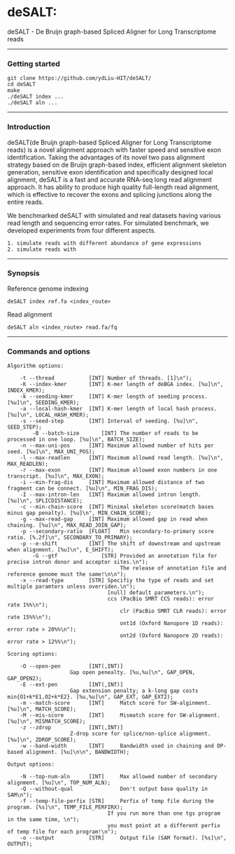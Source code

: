 # deSALT:
deSALT - De Bruijn graph-based Spliced Aligner for Long Transcriptome reads

---
### Getting started
    git clone https://github.com/ydLiu-HIT/deSALT/
    cd deSALT
    make
    ./deSALT index ...
    ./deSALT aln ...

---
### Introduction
deSALT(de Bruijn graph-based Spliced Aligner for Long Transcriptome reads) is a novel alignment approach with faster speed and sensitive exon identification. Taking the advantages of its novel two pass alignment strategy based on de Bruijn graph-based index, efficient alignment skeleton generation, sensitive exon identification and specifically designed local alignment, deSALT is a fast and accurate RNA-seq long read alignment approach. It has ability to produce high quality full-length read alignment, which is effective to recover the exons and splicing junctions along the entire reads.

We benchmarked deSALT with simulated and real datasets having various read length and sequencing error rates. For simulated  benchmark, we developed experiments from four different aspects.

    1. simulate reads with different abundance of gene expressions
    2. simulate reads with

---
### Synopsis
Reference genome indexing
```
deSALT index ref.fa <index_route>
```
	
Read alignment
```
deSALT aln <index_route> read.fa/fq
```

---
### Commands and options
```
Algorithm options:

	-t --thread           [INT]	Number of threads. [1]\n");
	-K --index-kmer       [INT]	K-mer length of deBGA index. [%u]\n", INDEX_KMER);
	-k --seeding-kmer     [INT]	K-mer length of seeding process. [%u]\n", SEEDING_KMER);
	-a --local-hash-kmer  [INT]	K-mer length of local hash process. [%u]\n", LOCAL_HASH_KMER);
	-s --seed-step        [INT]	Interval of seeding. [%u]\n", SEED_STEP);
    	-B --batch-size       [INT]	The number of reads to be processed in one loop. [%u]\n", BATCH_SIZE);
	-n --max-uni-pos      [INT]	Maximum allowed number of hits per seed. [%u]\n", MAX_UNI_POS);
	-l --max-readlen      [INT]	Maximum allowed read length. [%u]\n", MAX_READLEN);
	-r --max-exon         [INT]	Maximum allowed exon numbers in one transcript. [%u]\n", MAX_EXON);
	-i --min-frag-dis     [INT]	Maximum allowed distance of two fragment can be connect. [%u]\n", MIN_FRAG_DIS);
	-I --max-intron-len   [INT]	Maximum allowed intron length. [%u]\n", SPLICDISTANCE);
	-c --min-chain-score  [INT]	Minimal skeleton score(match bases minus gap penalty). [%u]\n", MIN_CHAIN_SCORE);
	-g --max-read-gap     [INT]	Maximum allowed gap in read when chaining. [%u]\n", MAX_READ_JOIN_GAP);
	-p --secondary-ratio  [FLOAT]	Min secondary-to-primary score ratio. [%.2f]\n", SECONDARY_TO_PRIMARY);
	-p --e-shift          [INT]	The shift of downstream and upstream when alignment. [%u]\n", E_SHIFT);
    	-G --gtf              [STR]	Provided an annotation file for precise intron donor and acceptor sites.\n");
    	                           	The release of annotation file and reference genome must the same!\n\n");
	-x --read-type        [STR]	Specifiy the type of reads and set multiple paramters unless overriden.\n");
	                           	[null] default parameters.\n");
	                           	ccs (PacBio SMRT CCS reads): error rate 1%%\n");
	                              	clr (PacBio SMRT CLR reads): error rate 15%%\n");
	                              	ont1d (Oxford Nanopore 1D reads): error rate > 20%%\n");
	                               	ont2d (Oxford Nanopore 2D reads): error rate > 12%%\n");

Scoring options:

	-O --open-pen         [INT(,INT)]	
					Gap open penealty. [%u,%u]\n", GAP_OPEN, GAP_OPEN2);
	-E --ext-pen          [INT(,INT)]	
					Gap extension penalty; a k-long gap costs min{O1+k*E1,O2+k*E2}. [%u,%u]\n", GAP_EXT, GAP_EXT2);
	-m --match-score      [INT]    	Match score for SW-alginment. [%u]\n", MATCH_SCORE);
	-M --mis-score        [INT]    	Mismatch score for SW-alignment. [%u]\n", MISMATCH_SCORE);
	-z --zdrop            [INT(,INT)]
					Z-drop score for splice/non-splice alignment. [%u]\n", ZDROP_SCORE);
	-w --band-width       [INT]    	Bandwidth used in chaining and DP-based alignment. [%u]\n\n", BANDWIDTH);

Output options:

	-N --top-num-aln      [INT]    	Max allowed number of secondary alignment. [%u]\n", TOP_NUM_ALN);
	-Q --without-qual              	Don't output base quality in SAM\n");
	-f --temp-file-perfix [STR]    	Perfix of temp file during the program. [%s]\n", TEMP_FILE_PERFIRX);
		                        If you run more than one tgs program in the same time, \n");
		                        you must point at a different perfix of temp file for each program!\n");
	-o --output           [STR]     Output file (SAM format). [%s]\n", OUTPUT);
```



